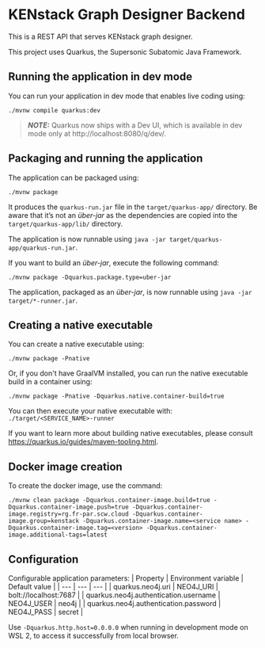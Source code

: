 # KENstack Graph Designer Backend

This is a REST API that serves KENstack graph designer.

This project uses Quarkus, the Supersonic Subatomic Java Framework.

## Running the application in dev mode

You can run your application in dev mode that enables live coding using:
```shell script
./mvnw compile quarkus:dev
```

> **_NOTE:_**  Quarkus now ships with a Dev UI, which is available in dev mode only at http://localhost:8080/q/dev/.

## Packaging and running the application

The application can be packaged using:
```shell script
./mvnw package
```
It produces the `quarkus-run.jar` file in the `target/quarkus-app/` directory.
Be aware that it’s not an _über-jar_ as the dependencies are copied into the `target/quarkus-app/lib/` directory.

The application is now runnable using `java -jar target/quarkus-app/quarkus-run.jar`.

If you want to build an _über-jar_, execute the following command:
```shell script
./mvnw package -Dquarkus.package.type=uber-jar
```

The application, packaged as an _über-jar_, is now runnable using `java -jar target/*-runner.jar`.

## Creating a native executable

You can create a native executable using: 
```shell script
./mvnw package -Pnative
```

Or, if you don't have GraalVM installed, you can run the native executable build in a container using: 
```shell script
./mvnw package -Pnative -Dquarkus.native.container-build=true
```

You can then execute your native executable with: `./target/<SERVICE_NAME>-runner`

If you want to learn more about building native executables, please consult https://quarkus.io/guides/maven-tooling.html.

## Docker image creation

To create the docker image, use the command:
```shell script
./mvnw clean package -Dquarkus.container-image.build=true -Dquarkus.container-image.push=true -Dquarkus.container-image.registry=rg.fr-par.scw.cloud -Dquarkus.container-image.group=kenstack -Dquarkus.container-image.name=<service name> -Dquarkus.container-image.tag=<version> -Dquarkus.container-image.additional-tags=latest
```

## Configuration
Configurable application parameters:
| Property | Environment variable | Default value |
| --- | --- | --- |
| quarkus.neo4j.uri | NEO4J_URI | bolt://localhost:7687 |
| quarkus.neo4j.authentication.username | NEO4J_USER | neo4j |
| quarkus.neo4j.authentication.password | NEO4J_PASS | secret |

Use `-Dquarkus.http.host=0.0.0.0` when running in development mode on WSL 2, to access it successfully from local browser.
